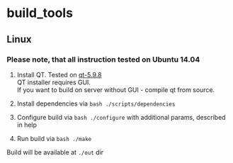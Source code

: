 # build_tools

## Linux

### Please note, that all instruction tested on Ubuntu 14.04

1. Install QT. Tested on [qt-5.9.8](https://download.qt.io/archive/qt/5.9/5.9.8/single/qt-everywhere-opensource-src-5.9.8.tar.xz)  
QT installer requires GUI.  
If you want to build on server without GUI - compile qt from source.

2. Install dependencies via `bash ./scripts/dependencies`
3. Configure build via `bash ./configure` with additional params, described in help
4. Run build via `bash ./make`

Build will be available at `./out` dir

